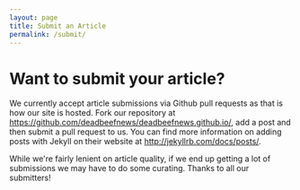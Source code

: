 ```yaml
---
layout: page
title: Submit an Article
permalink: /submit/
---
```


Want to submit your article?
============================

We currently accept article submissions via Github pull requests as that is how our site is hosted. Fork our repository at 
<https://github.com/deadbeefnews/deadbeefnews.github.io/>, add a post and then submit a pull request to us. You can find more information on adding posts with Jekyll on their website at <http://jekyllrb.com/docs/posts/>.

While we're fairly lenient on article quality, if we end up getting a lot of submissions we may have to do some curating. Thanks to all our submitters!
